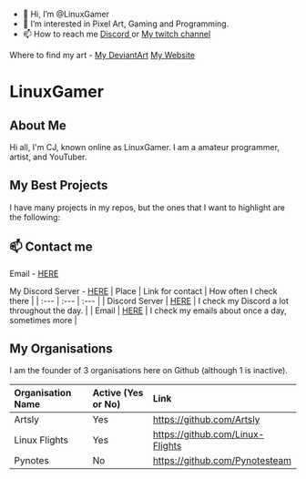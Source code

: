 - 👋 Hi, I’m @LinuxGamer
- 👀 I’m interested in Pixel Art, Gaming and Programming.
- 📫 How to reach me <a href="https://discord.gg/s58s2b9Xpr"> Discord </a> or <a href="https://www.twitch.tv/the_linuxgamer"> My twitch channel </a>

Where to find my art - <a href="https://www.deviantart.com/cj5b">My DeviantArt</a> <a href="https://linux-gamer.github.io/gallery">My Website</a>

# LinuxGamer
## About Me
Hi all, I'm CJ, known online as LinuxGamer. I am a amateur programmer, artist, and YouTuber. 


## My Best Projects
I have many projects in my repos, but the ones that I want to highlight are the following:



## 📫 Contact me
Email - [HERE](mailto:charl.cj.monke@gmail.com)

My Discord Server - [HERE](https://discord.gg/s58s2b9Xpr)
| Place | Link for contact | How often I check there |
| :--- | :--- | :--- |
| Discord Server | [HERE](https://discord.gg/s58s2b9Xpr) | I check my Discord a lot throughout the day. |
| Email | [HERE](mailto:charl.cj.monke@gmail.com) | I check my emails about once a day, sometimes more |



## My Organisations
I am the founder of 3 organisations here on Github (although 1 is inactive).

   | Organisation Name | Active (Yes or No) | Link |
   | :--- | :--- | :--- |
   | Artsly | Yes | https://github.com/Artsly |
   | Linux Flights | Yes | https://github.com/Linux-Flights |
   | Pynotes | No | https://github.com/Pynotesteam |
